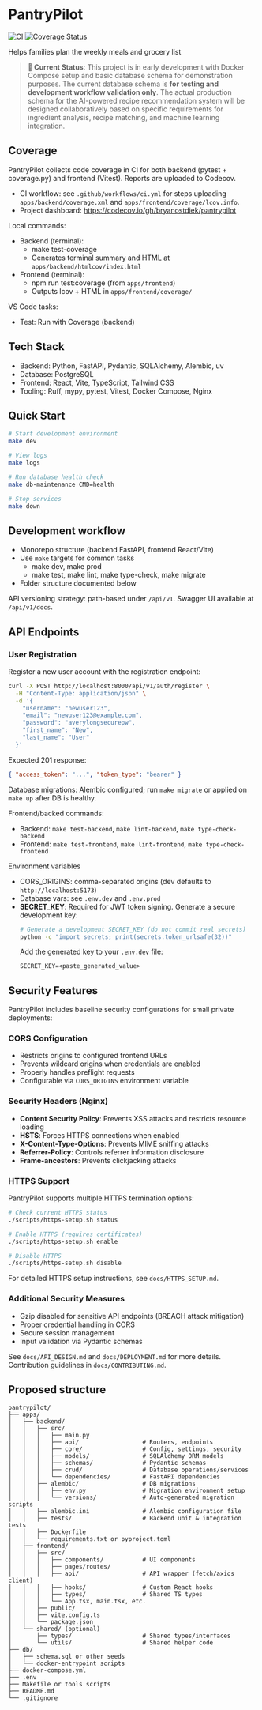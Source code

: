 # PantryPilot

[![CI](https://github.com/bostdiek/PantryPilot/actions/workflows/ci.yml/badge.svg?branch=main)](https://github.com/bostdiek/PantryPilot/actions/workflows/ci.yml)
[![Coverage Status](https://codecov.io/gh/bostdiek/pantrypilot/branch/main/graph/badge.svg)](https://codecov.io/gh/bostdiek/pantrypilot)

Helps families plan the weekly meals and grocery list

> **🚧 Current Status**: This project is in early development with Docker Compose setup and basic database schema for demonstration purposes. The current database schema is **for testing and development workflow validation only**. The actual production schema for the AI-powered recipe recommendation system will be designed collaboratively based on specific requirements for ingredient analysis, recipe matching, and machine learning integration.

## Coverage

PantryPilot collects code coverage in CI for both backend (pytest + coverage.py) and frontend (Vitest). Reports are uploaded to Codecov.

- CI workflow: see `.github/workflows/ci.yml` for steps uploading `apps/backend/coverage.xml` and `apps/frontend/coverage/lcov.info`.
- Project dashboard: <https://codecov.io/gh/bryanostdiek/pantrypilot>

Local commands:

- Backend (terminal):
	- make test-coverage
	- Generates terminal summary and HTML at `apps/backend/htmlcov/index.html`
- Frontend (terminal):
	- npm run test:coverage (from `apps/frontend`)
	- Outputs lcov + HTML in `apps/frontend/coverage/`

VS Code tasks:

- Test: Run with Coverage (backend)

## Tech Stack

- Backend: Python, FastAPI, Pydantic, SQLAlchemy, Alembic, uv
- Database: PostgreSQL
- Frontend: React, Vite, TypeScript, Tailwind CSS
- Tooling: Ruff, mypy, pytest, Vitest, Docker Compose, Nginx

## Quick Start

```bash
# Start development environment
make dev

# View logs
make logs

# Run database health check
make db-maintenance CMD=health

# Stop services
make down
```

## Development workflow

- Monorepo structure (backend FastAPI, frontend React/Vite)
- Use `make` targets for common tasks
	- make dev, make prod
	- make test, make lint, make type-check, make migrate
- Folder structure documented below

API versioning strategy: path-based under `/api/v1`. Swagger UI available at `/api/v1/docs`.

## API Endpoints

### User Registration

Register a new user account with the registration endpoint:

```bash
curl -X POST http://localhost:8000/api/v1/auth/register \
  -H "Content-Type: application/json" \
  -d '{
    "username": "newuser123",
    "email": "newuser123@example.com",
    "password": "averylongsecurepw",
    "first_name": "New",
    "last_name": "User"
  }'
```

Expected 201 response:
```json
{ "access_token": "...", "token_type": "bearer" }
```

Database migrations: Alembic configured; run `make migrate` or applied on `make up` after DB is healthy.

Frontend/backed commands:

- Backend: `make test-backend`, `make lint-backend`, `make type-check-backend`
- Frontend: `make test-frontend`, `make lint-frontend`, `make type-check-frontend`

Environment variables

- CORS_ORIGINS: comma-separated origins (dev defaults to `http://localhost:5173`)
- Database vars: see `.env.dev` and `.env.prod`
- **SECRET_KEY**: Required for JWT token signing. Generate a secure development key:
  ```bash
  # Generate a development SECRET_KEY (do not commit real secrets)
  python -c "import secrets; print(secrets.token_urlsafe(32))"
  ```
  Add the generated key to your `.env.dev` file:
  ```
  SECRET_KEY=<paste_generated_value>
  ```

## Security Features

PantryPilot includes baseline security configurations for small private deployments:

### CORS Configuration
- Restricts origins to configured frontend URLs
- Prevents wildcard origins when credentials are enabled
- Properly handles preflight requests
- Configurable via `CORS_ORIGINS` environment variable

### Security Headers (Nginx)
- **Content Security Policy**: Prevents XSS attacks and restricts resource loading
- **HSTS**: Forces HTTPS connections when enabled  
- **X-Content-Type-Options**: Prevents MIME sniffing attacks
- **Referrer-Policy**: Controls referrer information disclosure
- **Frame-ancestors**: Prevents clickjacking attacks

### HTTPS Support
PantryPilot supports multiple HTTPS termination options:

```bash
# Check current HTTPS status
./scripts/https-setup.sh status

# Enable HTTPS (requires certificates)
./scripts/https-setup.sh enable

# Disable HTTPS
./scripts/https-setup.sh disable
```

For detailed HTTPS setup instructions, see `docs/HTTPS_SETUP.md`.

### Additional Security Measures
- Gzip disabled for sensitive API endpoints (BREACH attack mitigation)
- Proper credential handling in CORS
- Secure session management
- Input validation via Pydantic schemas

See `docs/API_DESIGN.md` and `docs/DEPLOYMENT.md` for more details. Contribution guidelines in `docs/CONTRIBUTING.md`.

## Proposed structure

```text
pantrypilot/
├── apps/
│   ├── backend/
│   │   ├── src/
│   │   │   ├── main.py
│   │   │   ├── api/                  # Routers, endpoints
│   │   │   ├── core/                 # Config, settings, security
│   │   │   ├── models/               # SQLAlchemy ORM models
│   │   │   ├── schemas/              # Pydantic schemas
│   │   │   ├── crud/                 # Database operations/services
│   │   │   └── dependencies/         # FastAPI dependencies
│   │   ├── alembic/                  # DB migrations
│   │   │   ├── env.py                # Migration environment setup
│   │   │   └── versions/             # Auto-generated migration scripts
│   │   ├── alembic.ini               # Alembic configuration file
│   │   ├── tests/                    # Backend unit & integration tests
│   │   ├── Dockerfile
│   │   └── requirements.txt or pyproject.toml
│   ├── frontend/
│   │   ├── src/
│   │   │   ├── components/           # UI components
│   │   │   ├── pages/routes/
│   │   │   ├── api/                  # API wrapper (fetch/axios client)
│   │   │   ├── hooks/                # Custom React hooks
│   │   │   ├── types/                # Shared TS types
│   │   │   └── App.tsx, main.tsx, etc.
│   │   ├── public/
│   │   ├── vite.config.ts
│   │   └── package.json
│   └── shared/ (optional)
│       ├── types/                    # Shared types/interfaces
│       └── utils/                    # Shared helper code
├── db/
│   ├── schema.sql or other seeds
│   └── docker-entrypoint scripts
├── docker-compose.yml
├── .env
├── Makefile or tools scripts
├── README.md
└── .gitignore
```

